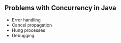## Problems with Concurrency in Java

* Error handling
* Cancel propagation
* Hung processes
* Debugging